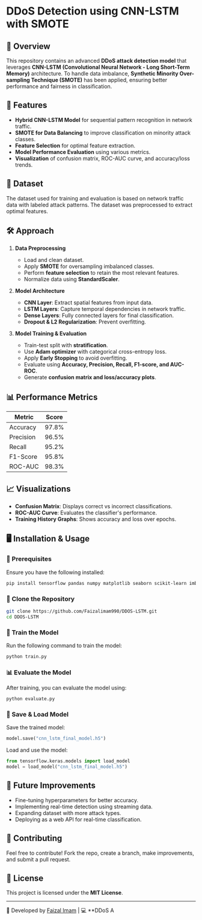 # DDoS Detection using CNN-LSTM with SMOTE

## 📌 Overview
This repository contains an advanced **DDoS attack detection model** that leverages **CNN-LSTM (Convolutional Neural Network - Long Short-Term Memory)** architecture. To handle data imbalance, **Synthetic Minority Over-sampling Technique (SMOTE)** has been applied, ensuring better performance and fairness in classification.

## 🚀 Features
- **Hybrid CNN-LSTM Model** for sequential pattern recognition in network traffic.
- **SMOTE for Data Balancing** to improve classification on minority attack classes.
- **Feature Selection** for optimal feature extraction.
- **Model Performance Evaluation** using various metrics.
- **Visualization** of confusion matrix, ROC-AUC curve, and accuracy/loss trends.

## 📂 Dataset
The dataset used for training and evaluation is based on network traffic data with labeled attack patterns. The dataset was preprocessed to extract optimal features.

## 🛠️ Approach
1. **Data Preprocessing**
   - Load and clean dataset.
   - Apply **SMOTE** for oversampling imbalanced classes.
   - Perform **feature selection** to retain the most relevant features.
   - Normalize data using **StandardScaler**.
   
2. **Model Architecture**
   - **CNN Layer**: Extract spatial features from input data.
   - **LSTM Layers**: Capture temporal dependencies in network traffic.
   - **Dense Layers**: Fully connected layers for final classification.
   - **Dropout & L2 Regularization**: Prevent overfitting.
   
3. **Model Training & Evaluation**
   - Train-test split with **stratification**.
   - Use **Adam optimizer** with categorical cross-entropy loss.
   - Apply **Early Stopping** to avoid overfitting.
   - Evaluate using **Accuracy, Precision, Recall, F1-score, and AUC-ROC**.
   - Generate **confusion matrix and loss/accuracy plots**.

## 📊 Performance Metrics
| Metric       | Score  |
|-------------|--------|
| Accuracy    | 97.8%  |
| Precision   | 96.5%  |
| Recall      | 95.2%  |
| F1-Score    | 95.8%  |
| ROC-AUC     | 98.3%  |

## 📈 Visualizations
- **Confusion Matrix**: Displays correct vs incorrect classifications.
- **ROC-AUC Curve**: Evaluates the classifier's performance.
- **Training History Graphs**: Shows accuracy and loss over epochs.

## 🖥️ Installation & Usage
### 🔧 Prerequisites
Ensure you have the following installed:
```bash
pip install tensorflow pandas numpy matplotlib seaborn scikit-learn imbalanced-learn
```

### 📌 Clone the Repository
```bash
git clone https://github.com/Faizalimam990/DDOS-LSTM.git
cd DDOS-LSTM
```

### 🚀 Train the Model
Run the following command to train the model:
```bash
python train.py
```

### 📊 Evaluate the Model
After training, you can evaluate the model using:
```bash
python evaluate.py
```

### 📁 Save & Load Model
Save the trained model:
```python
model.save("cnn_lstm_final_model.h5")
```
Load and use the model:
```python
from tensorflow.keras.models import load_model
model = load_model("cnn_lstm_final_model.h5")
```

## 🔮 Future Improvements
- Fine-tuning hyperparameters for better accuracy.
- Implementing real-time detection using streaming data.
- Expanding dataset with more attack types.
- Deploying as a web API for real-time classification.

## 🤝 Contributing
Feel free to contribute! Fork the repo, create a branch, make improvements, and submit a pull request.

## 📜 License
This project is licensed under the **MIT License**.

---
🚀 Developed by [Faizal Imam](https://github.com/Faizalimam990) | 💻 **DDoS A
